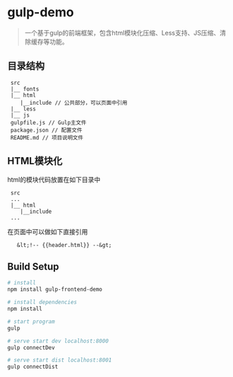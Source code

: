# gulp-demo

> 一个基于gulp的前端框架，包含html模块化压缩、Less支持、JS压缩、清除缓存等功能。

## 目录结构
```
 src 
 |__ fonts
 |__ html 
    |__include // 公共部分，可以页面中引用
 |__ less
 |__ js 
 gulpfile.js // Gulp主文件
 package.json // 配置文件
 README.md // 项目说明文件

```

## HTML模块化
html的模块代码放置在如下目录中
```
 src  
 ...
 |__ html 
    |__include 
 ...
```
在页面中可以做如下直接引用
```
   &lt;!-- {{header.html}} --&gt;
```


## Build Setup

``` bash
# install
npm install gulp-frontend-demo 

# install dependencies
npm install

# start program
gulp

# serve start dev localhost:8000
gulp connectDev

# serve start dist localhost:8001
gulp connectDist 

```

